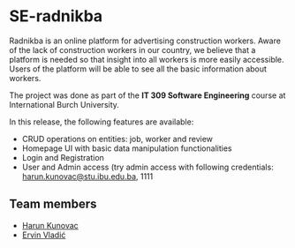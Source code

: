 # SE-radnikba

Radnikba is an online platform for advertising construction workers. Aware of the lack of construction workers in our country, we believe that a platform is needed so that insight into all workers is more easily accessible. Users of the platform will be able to see all the basic information about workers.

The project was done as part of the **IT 309 Software Engineering** course at International Burch University.

In this release, the following features are available:
- CRUD operations on entities: job, worker and review
- Homepage UI with basic data manipulation functionalities
- Login and Registration
- User and Admin access (try admin access with following credentials: harun.kunovac@stu.ibu.edu.ba, 1111
 
## Team members
- [Harun Kunovac](https://github.com/HarunKu)
- [Ervin Vladić](https://github.com/ervinvladic)
